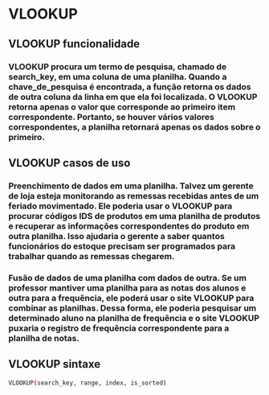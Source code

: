 # VLOOKUP

## VLOOKUP funcionalidade

### VLOOKUP procura um termo de pesquisa, chamado de search_key, em uma coluna de uma planilha. Quando a chave_de_pesquisa é encontrada, a função retorna os dados de outra coluna da linha em que ela foi localizada. O VLOOKUP retorna apenas o valor que corresponde ao primeiro item correspondente. Portanto, se houver vários valores correspondentes, a planilha retornará apenas os dados sobre o primeiro. 


## VLOOKUP casos de uso

### Preenchimento de dados em uma planilha. Talvez um gerente de loja esteja monitorando as remessas recebidas antes de um feriado movimentado. Ele poderia usar o VLOOKUP para procurar códigos IDS de produtos em uma planilha de produtos e recuperar as informações correspondentes do produto em outra planilha. Isso ajudaria o gerente a saber quantos funcionários do estoque precisam ser programados para trabalhar quando as remessas chegarem.
### Fusão de dados de uma planilha com dados de outra. Se um professor mantiver uma planilha para as notas dos alunos e outra para a frequência, ele poderá usar o site VLOOKUP para combinar as planilhas. Dessa forma, ele poderia pesquisar um determinado aluno na planilha de frequência e o site VLOOKUP puxaria o registro de frequência correspondente para a planilha de notas.


## VLOOKUP sintaxe

```bash
VLOOKUP(search_key, range, index, is_sorted)

```